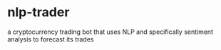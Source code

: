 # nlp-trader
a cryptocurrency trading bot that uses NLP and specifically sentiment analysis to forecast its trades
